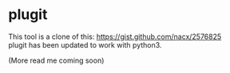 # plugit
This tool is a clone of this: https://gist.github.com/nacx/2576825  
plugit has been updated to work with python3.  

(More read me coming soon)  
